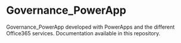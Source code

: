 # Governance_PowerApp
Governance_PowerApp developed with PowerApps and the different Office365 services. Documentation available in this repository.
